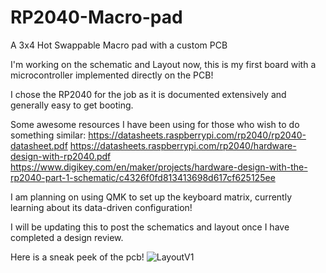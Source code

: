 # RP2040-Macro-pad
A 3x4 Hot Swappable Macro pad with a custom PCB

I'm working on the schematic and Layout now, this is my first board with a microcontroller implemented directly on the PCB!

I chose the RP2040 for the job as it is documented extensively and generally easy to get booting. 

Some awesome resources I have been using for those who wish to do something similar:
https://datasheets.raspberrypi.com/rp2040/rp2040-datasheet.pdf
https://datasheets.raspberrypi.com/rp2040/hardware-design-with-rp2040.pdf
https://www.digikey.com/en/maker/projects/hardware-design-with-the-rp2040-part-1-schematic/c4326f0fd813413698d617cf625125ee


I am planning on using QMK to set up the keyboard matrix, currently learning about its data-driven configuration!

I will be updating this to post the schematics and layout once I have completed a design review.

Here is a sneak peek of the pcb!
![LayoutV1](https://github.com/jlb2637/RP2040-Macro-pad/assets/47393028/19f7c9ec-b4b3-462c-9d69-eac619953c21)
